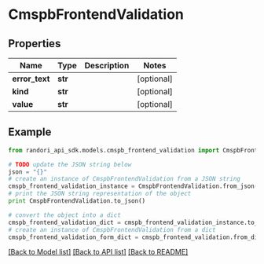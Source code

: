 # CmspbFrontendValidation


## Properties

Name | Type | Description | Notes
------------ | ------------- | ------------- | -------------
**error_text** | **str** |  | [optional] 
**kind** | **str** |  | [optional] 
**value** | **str** |  | [optional] 

## Example

```python
from randori_api_sdk.models.cmspb_frontend_validation import CmspbFrontendValidation

# TODO update the JSON string below
json = "{}"
# create an instance of CmspbFrontendValidation from a JSON string
cmspb_frontend_validation_instance = CmspbFrontendValidation.from_json(json)
# print the JSON string representation of the object
print CmspbFrontendValidation.to_json()

# convert the object into a dict
cmspb_frontend_validation_dict = cmspb_frontend_validation_instance.to_dict()
# create an instance of CmspbFrontendValidation from a dict
cmspb_frontend_validation_form_dict = cmspb_frontend_validation.from_dict(cmspb_frontend_validation_dict)
```
[[Back to Model list]](../README.md#documentation-for-models) [[Back to API list]](../README.md#documentation-for-api-endpoints) [[Back to README]](../README.md)


